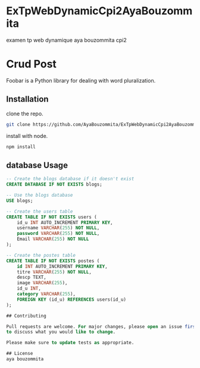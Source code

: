 # ExTpWebDynamicCpi2AyaBouzommita
examen tp web dynamique aya bouzommita cpi2
# Crud Post

Foobar is a Python library for dealing with word pluralization.

## Installation

clone the repo.
```bash
git clone https://github.com/AyaBouzommita/ExTpWebDynamicCpi2AyaBouzommita.git
```
install with node.
```bash
npm install
```

## database Usage

```sql
-- Create the blogs database if it doesn't exist
CREATE DATABASE IF NOT EXISTS blogs;

-- Use the blogs database
USE blogs;

-- Create the users table
CREATE TABLE IF NOT EXISTS users (
    id_u INT AUTO_INCREMENT PRIMARY KEY,
    username VARCHAR(255) NOT NULL,
    password VARCHAR(255) NOT NULL,
    Email VARCHAR(255) NOT NULL
);

-- Create the postes table
CREATE TABLE IF NOT EXISTS postes (
    id INT AUTO_INCREMENT PRIMARY KEY,
    titre VARCHAR(255) NOT NULL,
    descp TEXT,
    image VARCHAR(255),
    id_u INT,
    category VARCHAR(255),
    FOREIGN KEY (id_u) REFERENCES users(id_u)
);

## Contributing

Pull requests are welcome. For major changes, please open an issue first
to discuss what you would like to change.

Please make sure to update tests as appropriate.

## License
aya bouzommita
